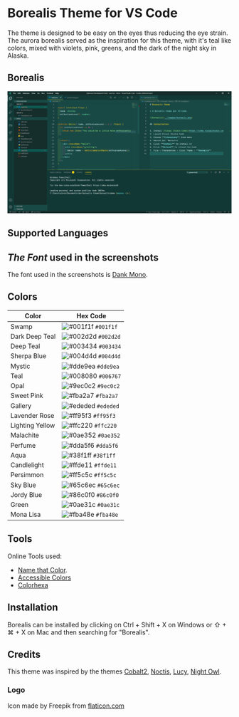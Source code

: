 # Borealis Theme for VS Code

The theme is designed to be easy on the eyes thus reducing the eye strain.
The aurora borealis served as the inspiration for this theme, with it's teal like colors, mixed with violets, pink, greens, and the dark of the night sky in Alaska.

## Borealis

![Borealis Screenshot](https://github.com/eckertalex/borealis/raw/master/images/borealis.png)

## Supported Languages

## _The Font_ used in the screenshots

The font used in the screenshots is [Dank Mono](https://dank.sh/).

## Colors

| Color           | Hex Code                                                           |
| --------------- | ------------------------------------------------------------------ |
| Swamp           | ![#001f1f](https://placehold.it/15/001f1f/000000?text=+) `#001f1f` |
| Dark Deep Teal  | ![#002d2d](https://placehold.it/15/002d2d/000000?text=+) `#002d2d` |
| Deep Teal       | ![#003434](https://placehold.it/15/003434/000000?text=+) `#003434` |
| Sherpa Blue     | ![#004d4d](https://placehold.it/15/004d4d/000000?text=+) `#004d4d` |
| Mystic          | ![#dde9ea](https://placehold.it/15/dde9ea/000000?text=+) `#dde9ea` |
| Teal            | ![#008080](https://placehold.it/15/006767/000000?text=+) `#006767` |
| Opal            | ![#9ec0c2](https://placehold.it/15/9ec0c2/000000?text=+) `#9ec0c2` |
| Sweet Pink      | ![#fba2a7](https://placehold.it/15/fba2a7/000000?text=+) `#fba2a7` |
| Gallery         | ![#ededed](https://placehold.it/15/ededed/000000?text=+) `#ededed` |
| Lavender Rose   | ![#ff95f3](https://placehold.it/15/ff95f3/000000?text=+) `#ff95f3` |
| Lighting Yellow | ![#ffc220](https://placehold.it/15/ffc220/000000?text=+) `#ffc220` |
| Malachite       | ![#0ae352](https://placehold.it/15/0ae352/000000?text=+) `#0ae352` |
| Perfume         | ![#dda5f6](https://placehold.it/15/dda5f6/000000?text=+) `#dda5f6` |
| Aqua            | ![#38f1ff](https://placehold.it/15/38f1ff/000000?text=+) `#38f1ff` |
| Candlelight     | ![#ffde11](https://placehold.it/15/ffde11/000000?text=+) `#ffde11` |
| Persimmon       | ![#ff5c5c](https://placehold.it/15/ff5c5c/000000?text=+) `#ff5c5c` |
| Sky Blue        | ![#65c6ec](https://placehold.it/15/65c6ec/000000?text=+) `#65c6ec` |
| Jordy Blue      | ![#86c0f0](https://placehold.it/15/86c0f0/000000?text=+) `#86c0f0` |
| Green           | ![#0ae31c](https://placehold.it/15/0ae31c/000000?text=+) `#0ae31c` |
| Mona Lisa       | ![#fba48e](https://placehold.it/15/fba48e/000000?text=+) `#fba48e` |

## Tools

Online Tools used:

- [Name that Color](http://chir.ag/projects/name-that-color).
- [Accessible Colors](http://accessible-colors.com/)
- [Colorhexa](https://www.colorhexa.com/)

## Installation

Borealis can be installed by clicking on Ctrl + Shift + X on Windows or ⇧ + ⌘ + X on Mac and then searching for "Borealis".

## Credits

This theme was inspired by the themes [Cobalt2](https://github.com/wesbos/cobalt2-vscode), [Noctis](https://github.com/liviuschera/noctis), [Lucy](https://github.com/juliettepretot/lucy-vscode-theme), [Night Owl](https://github.com/sdras/night-owl-vscode-theme).

### Logo

Icon made by Freepik from [flaticon.com](www.flaticon.com)
